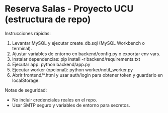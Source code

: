 ﻿# Reserva Salas - Proyecto UCU (estructura de repo)

Instrucciones rápidas:
1. Levantar MySQL y ejecutar create_db.sql (MySQL Workbench o terminal).
2. Ajustar variables de entorno en backend/config.py o exportar env vars.
3. Instalar dependencias: pip install -r backend/requirements.txt
4. Ejecutar app: python backend/app.py
5. Ejecutar worker (opcional): python worker/notif_worker.py
6. Abrir frontend/*.html y usar auth/login para obtener token y guardarlo en localStorage.

Notas de seguridad:
- No incluir credenciales reales en el repo.
- Usar SMTP seguro y variables de entorno para secretos.
